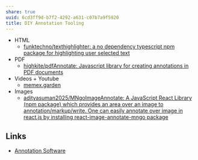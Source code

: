 ```yaml
---
share: true
uuid: 6cd3ff9d-b7f2-4292-a631-c07b7a9f5920
title: DIY Annotation Tooling
---
```

* HTML
	* [funktechno/texthighlighter: a no dependency typescript npm package for highlighting user selected text](https://github.com/funktechno/texthighlighter)
* PDF
	* [highkite/pdfAnnotate: Javascript library for creating annotations in PDF documents](https://github.com/highkite/pdfAnnotate)
* Videos + Youtube
	* [memex.garden](/undefined)
* Images
	* [adityasuman2025/MNgoImageAnnotate: A JavaScript React Library (npm package) which provides an area over an image to annotation/markup/write. One can easily annotate over image in react.js by installing react-image-annotate-mngo package](https://github.com/adityasuman2025/MNgoImageAnnotate)

## Links

* [Annotation Software](/e05c991c-dfcc-463c-a05c-15867785d629)